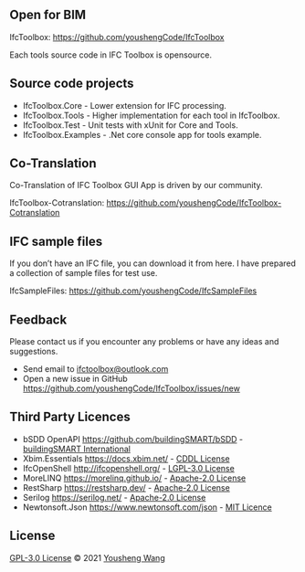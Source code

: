## Open for BIM

IfcToolbox:  https://github.com/youshengCode/IfcToolbox

Each tools source code in IFC Toolbox is opensource.

## Source code projects

- IfcToolbox.Core - Lower extension for IFC processing.
- IfcToolbox.Tools - Higher implementation for each tool in IfcToolbox.
- IfcToolbox.Test - Unit tests with xUnit for Core and Tools.
- IfcToolbox.Examples - .Net core console app for tools example.

## Co-Translation

Co-Translation of IFC Toolbox GUI App is driven by our community.

IfcToolbox-Cotranslation: https://github.com/youshengCode/IfcToolbox-Cotranslation

## IFC sample files 

If you don’t have an IFC file, you can download it from here. I have prepared a collection of sample files for test use.

IfcSampleFiles: https://github.com/youshengCode/IfcSampleFiles

## Feedback

Please contact us if you encounter any problems or have any ideas and suggestions.

- Send email to ifctoolbox@outlook.com
- Open a new issue in GitHub https://github.com/youshengCode/IfcToolbox/issues/new

## Third Party Licences

- bSDD OpenAPI https://github.com/buildingSMART/bSDD - [buildingSMART International](https://www.buildingsmart.org/users/services/buildingsmart-data-dictionary/)
- Xbim.Essentials https://docs.xbim.net/ - [CDDL License](https://docs.xbim.net/license/license.html)
- IfcOpenShell http://ifcopenshell.org/ - [LGPL-3.0 License](https://github.com/IfcOpenShell/IfcOpenShell/blob/v0.6.0/COPYING)
- MoreLINQ https://morelinq.github.io/ - [Apache-2.0 License](https://licenses.nuget.org/Apache-2.0)
- RestSharp https://restsharp.dev/ - [Apache-2.0 License](https://licenses.nuget.org/Apache-2.0)
- Serilog https://serilog.net/ - [Apache-2.0 License](https://licenses.nuget.org/Apache-2.0)
- Newtonsoft.Json https://www.newtonsoft.com/json - [MIT Licence](https://licenses.nuget.org/MIT)

## License

[GPL-3.0 License](https://github.com/youshengCode/IfcToolbox/blob/master/LICENSE) © 2021 [Yousheng Wang](https://github.com/youshengCode)